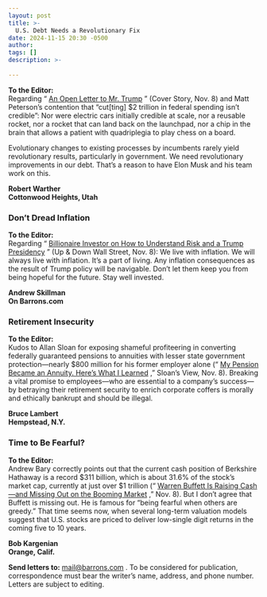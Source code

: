 ```yaml
---
layout: post
title: >-
  U.S. Debt Needs a Revolutionary Fix
date: 2024-11-15 20:30 -0500
author: 
tags: []
description: >-
  
---
```

**To the Editor:**   
 Regarding “ [An Open Letter to Mr. Trump](https://www.barrons.com/articles/trump-election-win-stocks-bonds-economy-b7503579?mod=article_inline) ” (Cover Story, Nov. 8) and Matt Peterson’s contention that “cut[ting] \$2 trillion in federal spending isn’t credible”: Nor were electric cars initially credible at scale, nor a reusable rocket, nor a rocket that can land back on the launchpad, nor a chip in the brain that allows a patient with quadriplegia to play chess on a board.

Evolutionary changes to existing processes by incumbents rarely yield revolutionary results, particularly in government. We need revolutionary improvements in our debt. That’s a reason to have Elon Musk and his team work on this.

**Robert Warther**   
 **Cottonwood Heights, Utah**

### Don’t Dread Inflation

**To the Editor:**   
 Regarding “ [Billionaire Investor on How to Understand Risk and a Trump Presidency](https://www.barrons.com/articles/markets-trump-risk-howard-marks-fd779c8a?mod=article_inline) ” (Up & Down Wall Street, Nov. 8): We live with inflation. We will always live with inflation. It’s a part of living. Any inflation consequences as the result of Trump policy will be navigable. Don’t let them keep you from being hopeful for the future. Stay well invested.

**Andrew Skillman**   
 **On Barrons.com**

### Retirement Insecurity

**To the Editor:**   
 Kudos to Allan Sloan for exposing shameful profiteering in converting federally guaranteed pensions to annuities with lesser state government protection—nearly \$800 million for his former employer alone (“ [My Pension Became an Annuity. Here’s What I Learned](https://www.barrons.com/articles/pension-annuity-risk-retirement-income-c33b704e?mod=article_inline) ,” Sloan’s View, Nov. 8). Breaking a vital promise to employees—who are essential to a company’s success—by betraying their retirement security to enrich corporate coffers is morally and ethically bankrupt and should be illegal.

**Bruce Lambert**   
 **Hempstead, N.Y.**

### Time to Be Fearful?

**To the Editor:**   
 Andrew Bary correctly points out that the current cash position of Berkshire Hathaway is a record \$311 billion, which is about 31.6% of the stock’s market cap, currently at just over \$1 trillion (“ [Warren Buffett Is Raising Cash—and Missing Out on the Booming Market](https://www.barrons.com/articles/warren-buffett-berkshire-hathaway-apple-bank-of-america-stock-fd3ad9fe?mod=article_inline) ,” Nov. 8). But I don’t agree that Buffett is missing out. He is famous for “being fearful when others are greedy.” That time seems now, when several long-term valuation models suggest that U.S. stocks are priced to deliver low-single digit returns in the coming five to 10 years.

**Bob Kargenian**   
 **Orange, Calif.**

  
 **Send letters to:** [mail@barrons.com](mailto:mail@barrons.com) . To be considered for publication, correspondence must bear the writer’s name, address, and phone number. Letters are subject to editing.

